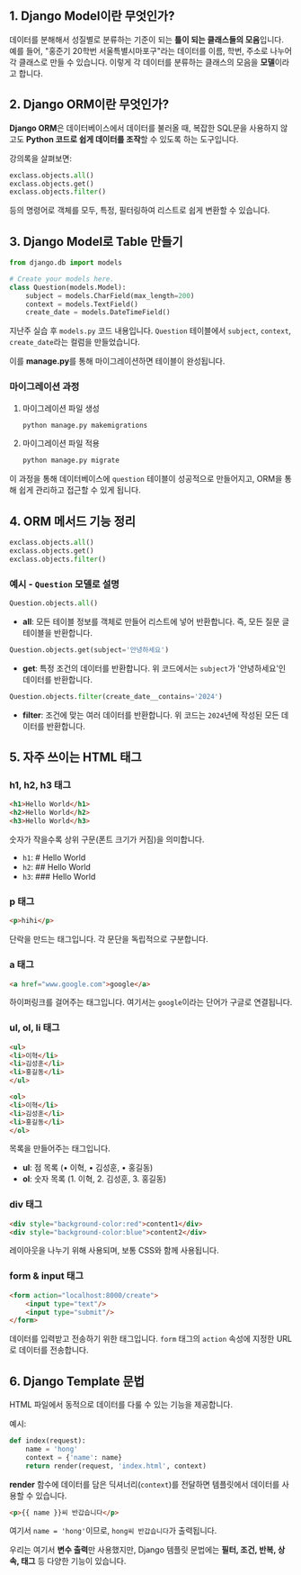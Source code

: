 ## 1. Django Model이란 무엇인가?
데이터를 분해해서 성질별로 분류하는 기준이 되는 **틀이 되는 클래스들의 모음**입니다. 예를 들어, "홍준기 20학번 서울특별시마포구"라는 데이터를 이름, 학번, 주소로 나누어 각 클래스로 만들 수 있습니다. 이렇게 각 데이터를 분류하는 클래스의 모음을 **모델**이라고 합니다.

## 2. Django ORM이란 무엇인가?
**Django ORM**은 데이터베이스에서 데이터를 불러올 때, 복잡한 SQL문을 사용하지 않고도 **Python 코드로 쉽게 데이터를 조작**할 수 있도록 하는 도구입니다.

강의록을 살펴보면:

```python
exclass.objects.all()
exclass.objects.get()
exclass.objects.filter()
```

등의 명령어로 객체를 모두, 특정, 필터링하여 리스트로 쉽게 변환할 수 있습니다.

## 3. Django Model로 Table 만들기

```python
from django.db import models

# Create your models here.
class Question(models.Model):
    subject = models.CharField(max_length=200)
    context = models.TextField()
    create_date = models.DateTimeField()
```

지난주 실습 후 `models.py` 코드 내용입니다. `Question` 테이블에서 `subject`, `context`, `create_date`라는 컬럼을 만들었습니다.

이를 **manage.py**를 통해 마이그레이션하면 테이블이 완성됩니다.

### 마이그레이션 과정

1. 마이그레이션 파일 생성
   ```bash
   python manage.py makemigrations
   ```
2. 마이그레이션 파일 적용
   ```bash
   python manage.py migrate
   ```

이 과정을 통해 데이터베이스에 `question` 테이블이 성공적으로 만들어지고, ORM을 통해 쉽게 관리하고 접근할 수 있게 됩니다.

## 4. ORM 메서드 기능 정리

```python
exclass.objects.all()
exclass.objects.get()
exclass.objects.filter()
```

### 예시 - `Question` 모델로 설명
```python
Question.objects.all()
```
- **all**: 모든 테이블 정보를 객체로 만들어 리스트에 넣어 반환합니다. 즉, 모든 질문 글 테이블을 반환합니다.

```python
Question.objects.get(subject='안녕하세요')
```
- **get**: 특정 조건의 데이터를 반환합니다. 위 코드에서는 `subject`가 '안녕하세요'인 데이터를 반환합니다.

```python
Question.objects.filter(create_date__contains='2024')
```
- **filter**: 조건에 맞는 여러 데이터를 반환합니다. 위 코드는 `2024`년에 작성된 모든 데이터를 반환합니다.

## 5. 자주 쓰이는 HTML 태그

### h1, h2, h3 태그
```html
<h1>Hello World</h1>
<h2>Hello World</h2>
<h3>Hello World</h3>
```
숫자가 작을수록 상위 구문(폰트 크기가 커짐)을 의미합니다.
- `h1`: # Hello World
- `h2`: ## Hello World
- `h3`: ### Hello World

### p 태그
```html
<p>hihi</p>
```
단락을 만드는 태그입니다. 각 문단을 독립적으로 구분합니다.

### a 태그
```html
<a href="www.google.com">google</a>
```
하이퍼링크를 걸어주는 태그입니다. 여기서는 `google`이라는 단어가 구글로 연결됩니다.

### ul, ol, li 태그
```html
<ul>
<li>이혁</li>
<li>김성훈</li>
<li>홍길동</li>
</ul>

<ol>
<li>이혁</li>
<li>김성훈</li>
<li>홍길동</li>
</ol>
```
목록을 만들어주는 태그입니다.
- **ul**: 점 목록 (• 이혁, • 김성훈, • 홍길동)
- **ol**: 숫자 목록 (1. 이혁, 2. 김성훈, 3. 홍길동)

### div 태그
```html
<div style="background-color:red">content1</div>
<div style="background-color:blue">content2</div>
```
레이아웃을 나누기 위해 사용되며, 보통 CSS와 함께 사용됩니다.

### form & input 태그
```html
<form action="localhost:8000/create">
    <input type="text"/>
    <input type="submit"/>
</form>
```
데이터를 입력받고 전송하기 위한 태그입니다. `form` 태그의 `action` 속성에 지정한 URL로 데이터를 전송합니다.

## 6. Django Template 문법
HTML 파일에서 동적으로 데이터를 다룰 수 있는 기능을 제공합니다.

예시:
```python
def index(request):
    name = 'hong'
    context = {'name': name}
    return render(request, 'index.html', context)
```
**render** 함수에 데이터를 담은 딕셔너리(`context`)를 전달하면 템플릿에서 데이터를 사용할 수 있습니다.

```html
<p>{{ name }}씨 반갑습니다</p>
```
여기서 `name = 'hong'`이므로, `hong씨 반갑습니다`가 출력됩니다.

우리는 여기서 **변수 출력**만 사용했지만, Django 템플릿 문법에는 **필터, 조건, 반복, 상속, 태그** 등 다양한 기능이 있습니다.
